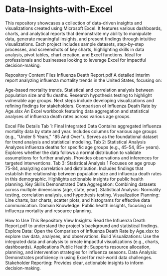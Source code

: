 # Data-Insights-with-Excel
This repository showcases a collection of data-driven insights and visualizations created using Microsoft Excel. It features various dashboards, charts, and analytical reports that demonstrate my ability to manipulate data, generate meaningful insights, and present findings through intuitive visualizations. Each project includes sample datasets, step-by-step processes, and screenshots of key charts, highlighting skills in data analysis, pivot tables, chart creation, and Excel functions. Ideal for professionals and businesses looking to leverage Excel for impactful decision-making.

Repository Content
Files
Influenza Death Report.pdf
A detailed interim report analyzing influenza mortality trends in the United States, focusing on:

Age-based mortality trends.
Statistical and correlation analysis between population size and flu deaths.
Research hypothesis testing to highlight vulnerable age groups.
Next steps include developing visualizations and refining findings for stakeholders.
Comparison of Influenza Death Rate by Age.xlsx
An Excel workbook featuring data aggregation and statistical analyses of influenza death rates across various age groups.

Excel File Details
Tab 1: Final Integrated Data
Contains aggregated influenza mortality data by state and year.
Includes columns for various age groups (e.g., "Under 5 Years," "85 And Over").
Serves as the foundational dataset for trend analysis and statistical modeling.
Tab 2: Statistical Analysis
Analyzes influenza deaths for specific age groups (e.g., 45-54, 85+ years).
Explores whether the data follows a normal distribution to validate assumptions for further analysis.
Provides observations and inferences for targeted interventions.
Tab 3: Statistical Analysis 1
Focuses on age group 75-84, analyzing correlation and distribution.
Includes findings that establish the relationship between population size and influenza death rates in this demographic.
Highlights actionable insights for public health planning.
Key Skills Demonstrated
Data Aggregation: Combining datasets across multiple dimensions (age, state, year).
Statistical Analysis: Normality testing, correlation analysis, and hypothesis testing.
Visualization Planning: Line charts, bar charts, scatter plots, and histograms for effective data communication.
Domain Knowledge: Public health insights, focusing on influenza mortality and resource planning.

How to Use This Repository
View Insights: Read the Influenza Death Report.pdf to understand the project's background and statistical findings.
Explore Data: Open the Comparison of Influenza Death Rate by Age.xlsx to explore raw data, analyses, and observations.
Build Visualizations: Use the integrated data and analysis to create impactful visualizations (e.g., charts, dashboards).
Applications
Public Health: Supports resource allocation, planning, and intervention strategies for influenza seasons.
Data Analysis: Demonstrates proficiency in using Excel for real-world data challenges.
Stakeholder Reporting: Provides clear, actionable insights to inform decision-making.


